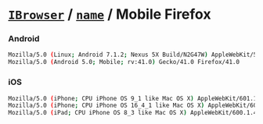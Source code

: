 # [`IBrowser`](/api/ua-parser-js/get-browser.md) / [`name`](../name.md) / Mobile Firefox

### Android

```sh
Mozilla/5.0 (Linux; Android 7.1.2; Nexus 5X Build/N2G47W) AppleWebKit/537.36 (KHTML, like Gecko) FxiOS/7.5b3349 Mobile/14F89 Safari/603.2.4
Mozilla/5.0 (Android 5.0; Mobile; rv:41.0) Gecko/41.0 Firefox/41.0
```

### iOS

```sh
Mozilla/5.0 (iPhone; CPU iPhone OS 9_1 like Mac OS X) AppleWebKit/601.1.46 (KHTML, like Gecko) FxiOS/1.1 Mobile/13B143 Safari/601.1.46
Mozilla/5.0 (iPhone; CPU iPhone OS 16_4_1 like Mac OS X) AppleWebKit/605.1.15 (KHTML, like Gecko) FxiOS/112.0 Mobile/15E148 Safari/605.1.15
Mozilla/5.0 (iPad; CPU iPhone OS 8_3 like Mac OS X) AppleWebKit/600.1.4 (KHTML, like Gecko) FxiOS/1.0 Mobile/12F69 Safari/600.1.4
```